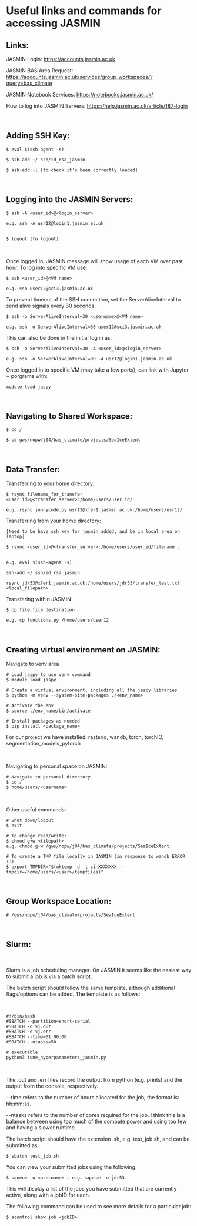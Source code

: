# Useful links and commands for accessing JASMIN

## Links: <br/>

JASMIN Login:
https://accounts.jasmin.ac.uk

JASMIN BAS Area Request:
https://accounts.jasmin.ac.uk/services/group_workspaces/?query=bas_climate

JASMIN Notebook Services:
https://notebooks.jasmin.ac.uk/

How to log into JASMIN Servers:
https://help.jasmin.ac.uk/article/187-login

<br/>

## Adding SSH Key:

	$ eval $(ssh-agent -s)

	$ ssh-add ~/.ssh/id_rsa_jasmin

	$ ssh-add -l [to check it's been correctly loaded]

<br/>

## Logging into the JASMIN Servers:

	$ ssh -A <user_id>@<login_server>

	e.g. ssh -A usr12@login1.jasmin.ac.uk


	$ logout (to logout)

<br/>

Once logged in, JASMIN message will show usage of each VM over past hour. To log into specific VM use:

	$ ssh <user_id>@<VM name>
  
	e.g. ssh user12@sci3.jasmin.ac.uk

To prevent timeout of the SSH connection, set the ServerAliveInterval to send alive signals every 30 seconds:

	$ ssh -o ServerAliveInterval=30 <username>@<VM name>
	
	e.g. ssh -o ServerAliveInterval=30 user12@sci3.jasmin.ac.uk

This can also be done in the initial log in as:

	$ ssh -o ServerAliveInterval=30 -A <user_id>@<login_server>

	e.g. ssh -o ServerAliveInterval=30 -A usr12@login1.jasmin.ac.uk


Once logged in to specific VM (may take a few ports), can link with Jupyter + porgrams with:
  
	module load jaspy

<br/>

## Navigating to Shared Workspace:
	
	$ cd /
	
	$ cd gws/nopw/j04/bas_climate/projects/SeaIceExtent

<br/>

## Data Transfer:

Transferring to your home directory:

	$ rsync filename_for_transfer <user_id>@<transfer_server>:/home/users/user_id/
	
	e.g. rsync jonnycode.py usr12@xfer1.jasmin.ac.uk:/home/users/usr12/


Transferring from your home directory:
	
	[Need to be have ssh key for jasmin added, and be in local area on laptop]
	
	$ rsync <user_id>@<transfer_server>:/home/users/user_id/filename .
	
	
	e.g. eval $(ssh-agent -s)
	
	ssh-add ~/.ssh/id_rsa_jasmin

	rsync jdr53@xfer1.jasmin.ac.uk:/home/users/jdr53/transfer_test.txt <local_filepath>

Transfering within JASMIN
	
	$ cp file.file destination
	
	e.g. cp functions.py /home/users/user12

<br/>	

## Creating virtual environment on JASMIN:

Navigate to venv area
	
	# Load jaspy to use venv command
	$ module load jaspy
	
	# Create a virtual environment, including all the jaspy libraries
	$ python -m venv --system-site-packages ./<env_name>
	
	# Activate the env
	$ source ./env_name/bin/activate

	# Install packages as needed
	$ pip install <package_name>
	
For our project we have installed: rasterio, wandb, torch, torchIO, segmentation_models_pytorch

<br/>

Navigating to personal space on JASMIN:

	# Navigate to personal directory
	$ cd /
	$ home/users/<username>

<br/>

Other useful commands:

	# Shut down/logout
	$ exit
	
	# To change read/write:
	$ chmod g+w <filepath>
	e.g. chmod g+w /gws/nopw/j04/bas_climate/projects/SeaIceExtent
	
	# To create a TMP file locally in JASMIN (in response to wandb ERROR 13)
	$ export TMPDIR="$(mktemp -d -t ci-XXXXXXX --tmpdir=/home/users/<user>/tempfiles)"

<br/>

## Group Workspace Location:
	
	# /gws/nopw/j04/bas_climate/projects/SeaIceExtent

<br/>

## Slurm:

<br/>

Slurm is a job scheduling manager. On JASMIN it seems like the easiest way to submit a job is via a batch script.

The batch script should follow the same template, although additional flags/options can be added. The template is as follows:

<br/>

	#!/bin/bash
	#SBATCH --partition=short-serial
	#SBATCH -o %j.out
	#SBATCH -e %j.err
	#SBATCH --time=01:00:00
	#SBATCH --ntasks=50

	# executable
	python3 tune_hyperparameters_jasmin.py

<br/>

The .out and .err files record the output from python (e.g. prints) and the output from the console, respectively.

--time refers to the number of hours allocated for the job; the format is: hh:mm:ss.

--ntasks refers to the number of cores required for the job. I think this is a balance between using too much of the compute power and using too few and having a slower runtime.


The batch script should have the extension .sh, e.g. test_job.sh, and can be submitted as:

	$ sbatch test_job.sh


You can view your submitted jobs using the following:

	$ squeue -u <username> ; e.g. squeue -u jdr53


This will display a list of the jobs you have submitted that are currently active, along with a jobID for each.


The following command can be used to see more details for a particular job:


	$ scontrol show job <jobID>
